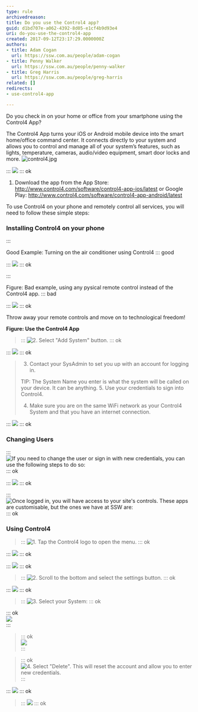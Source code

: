```yaml
---
type: rule
archivedreason: 
title: Do you use the Control4 app?
guid: d1bd707e-a062-4392-8d05-e1cf4b9d93e4
uri: do-you-use-the-control4-app
created: 2017-09-12T23:17:29.0000000Z
authors:
- title: Adam Cogan
  url: https://ssw.com.au/people/adam-cogan
- title: Penny Walker
  url: https://ssw.com.au/people/penny-walker
- title: Greg Harris
  url: https://ssw.com.au/people/greg-harris
related: []
redirects:
- use-control4-app

---
```


Do you check in on your home or office from your smartphone using the Control4 App?




<!--endintro-->

The Control4 App turns your iOS or Android mobile device into the smart home/office command center. It connects directly to your system and allows you to control and manage all of your system’s features, such as lights, temperature, cameras, audio/video equipment, smart door locks and more.
![control4.jpg](os3app.webp)


:::
![](os3app.webp)
::: ok

1. Download the app from the App Store: http://www.control4.com/software/control4-app-ios/latest
or Google Play: http://www.control4.com/software/control4-app-android/latest


To use Control4 on your phone and remotely control all services, you will need to follow these simple steps:

### Installing Control4 on your phone



:::

Good Example: Turning on the air conditioner using Control4
::: good

:::
![](os3app.webp)
::: ok




:::

Figure: Bad example, using any pysical remote control instead of the Control4 app.
::: bad

:::
![](os3app.webp)
::: ok

Throw away your remote controls and move on to technological freedom!

 **Figure: Use the Control4 App** 

> :::
> ![2. Select "Add System" button.](os3app.webp)
> ::: ok



:::
![](os3app.webp)
::: ok


> 3. Contact your SysAdmin to set you up with an account for logging in.
> 
> 
> 
> 
> TIP: The System Name you enter is what the system will be called on your device. It can be anything.
> 5. Use your credentials to sign into Control4.
> 
> 4. Make sure you are on the same WiFi network as your Control4 System and that you have an internet connection.



:::
![](os3app.webp)
::: ok

### Changing Users


:::
![If you need to change the user or sign in with new credentials, you can use the following steps to do so:](os3app.webp)
::: ok



:::
![](os3app.webp)
::: ok


:::
![Once logged in, you will have access to your site's controls. These apps are customisable, but the ones we have at SSW are:](os3app.webp)
::: ok

### Using Control4



> :::
> ![1. Tap the Control4 logo to open the menu.](os3app.webp)
> ::: ok



:::
![](os3app.webp)
::: ok


:::
![](os3app.webp)
::: ok


> :::
> ![2. Scroll to the bottom and select the settings button.](os3app.webp)
> ::: ok



:::
![](os3app.webp)
::: ok


> :::
> ![3. Select your System:](os3app.webp)
> ::: ok



::: ok  
![](os3app.webp)  
:::


> ::: ok  
> ![](os3app.webp)  
> :::



> ::: ok  
> ![4. Select "Delete". This will reset the account and allow you to enter new credentials.](os3app.webp)  
> :::



:::
![](os3app.webp)
::: ok


> :::
> ![](os3app.webp)
> ::: ok
